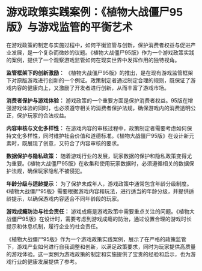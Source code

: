 # 游戏政策实践案例：《植物大战僵尸95版》与游戏监管的平衡艺术

在游戏政策的制定与实施过程中，如何平衡监管与创新，保护消费者权益与促进产业发展，是一个复杂而微妙的议题。《植物大战僵尸95版》作为一个游戏政策实践的案例，提供了一个观察游戏监管如何在现实世界中发挥作用的独特视角。

**监管框架下的创新激励：**
《植物大战僵尸95版》的推出，是在现有游戏监管框架下对原版游戏进行创新的一个例证。政策制定者通过制定合理的规则，既保证了游戏内容的健康向上，又激励了开发者进行创新，从而丰富了游戏市场。

**消费者保护与游戏体验：**
游戏政策的一个重要方面是保护消费者权益。95版在增强游戏体验的同时，也必须遵守相关的消费者保护法规，确保游戏内的消费透明公正，保护玩家的合法权益。

**内容审核与文化多样性：**
在游戏内容的审核过程中，政策制定者需要考虑如何保持文化多样性，同时维护社会价值和道德标准。《植物大战僵尸95版》在设计新元素时，既展现了创意，又符合了内容审核的要求。

**数据保护与隐私政策：**
随着游戏行业的发展，玩家数据的保护和隐私政策变得尤为重要。《植物大战僵尸95版》在收集和使用玩家数据时，必须遵循相关的数据保护法规，确保玩家隐私不被侵犯。

**年龄分级与适龄提示：**
为了保护未成年人，游戏政策中通常包含年龄分级制度。《植物大战僵尸95版》需要根据游戏内容和玩法，进行适当的年龄分级，并提供适龄提示，以确保游戏内容适合不同年龄段的玩家。

**游戏成瘾防治与社会责任：**
游戏成瘾是游戏政策中需要重点关注的问题。《植物大战僵尸95版》在设计时，需要考虑到游戏成瘾的防治，通过设置合理的游戏时长提示和休息机制，履行企业的社会责任。

《植物大战僵尸95版》作为一个游戏政策实践案例，展示了在严格的政策监管下，游戏产业如何进行自我调整和创新，以满足政策要求，同时为玩家提供高质量的游戏体验。这一案例为游戏政策的制定和实施提供了宝贵的经验和启示，也为游戏行业的健康发展提供了参考。
